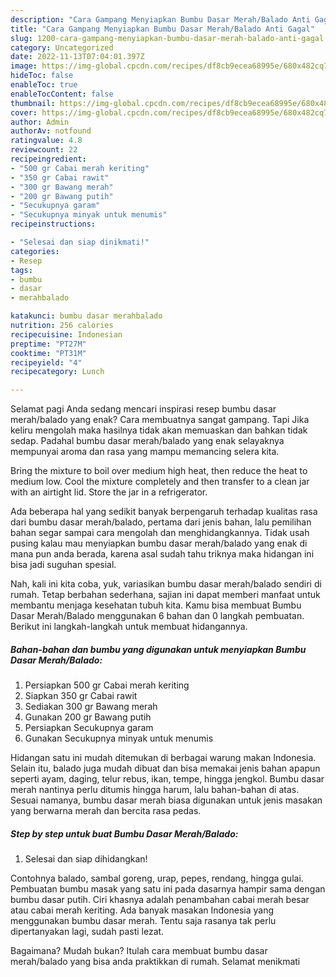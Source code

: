 ```yaml
---
description: "Cara Gampang Menyiapkan Bumbu Dasar Merah/Balado Anti Gagal"
title: "Cara Gampang Menyiapkan Bumbu Dasar Merah/Balado Anti Gagal"
slug: 1200-cara-gampang-menyiapkan-bumbu-dasar-merah-balado-anti-gagal
category: Uncategorized
date: 2022-11-13T07:04:01.397Z
image: https://img-global.cpcdn.com/recipes/df8cb9ecea68995e/680x482cq70/bumbu-dasar-merahbalado-foto-resep-utama.jpg
hideToc: false
enableToc: true
enableTocContent: false
thumbnail: https://img-global.cpcdn.com/recipes/df8cb9ecea68995e/680x482cq70/bumbu-dasar-merahbalado-foto-resep-utama.jpg
cover: https://img-global.cpcdn.com/recipes/df8cb9ecea68995e/680x482cq70/bumbu-dasar-merahbalado-foto-resep-utama.jpg
author: Admin
authorAv: notfound
ratingvalue: 4.8
reviewcount: 22
recipeingredient:
- "500 gr Cabai merah keriting"
- "350 gr Cabai rawit"
- "300 gr Bawang merah"
- "200 gr Bawang putih"
- "Secukupnya garam"
- "Secukupnya minyak untuk menumis"
recipeinstructions:

- "Selesai dan siap dinikmati!"
categories:
- Resep
tags:
- bumbu
- dasar
- merahbalado

katakunci: bumbu dasar merahbalado 
nutrition: 256 calories
recipecuisine: Indonesian
preptime: "PT27M"
cooktime: "PT31M"
recipeyield: "4"
recipecategory: Lunch

---
```



Selamat pagi Anda sedang mencari inspirasi resep bumbu dasar merah/balado yang enak? Cara membuatnya sangat gampang. Tapi Jika keliru mengolah maka hasilnya tidak akan memuaskan dan bahkan tidak sedap. Padahal bumbu dasar merah/balado yang enak selayaknya mempunyai aroma dan rasa yang mampu memancing selera kita.


Bring the mixture to boil over medium high heat, then reduce the heat to medium low. Cool the mixture completely and then transfer to a clean jar with an airtight lid. Store the jar in a refrigerator.

Ada beberapa hal yang sedikit banyak berpengaruh terhadap kualitas rasa dari bumbu dasar merah/balado, pertama dari jenis bahan, lalu pemilihan bahan segar sampai cara mengolah dan menghidangkannya. Tidak usah pusing kalau mau menyiapkan bumbu dasar merah/balado yang enak di mana pun anda berada, karena asal sudah tahu triknya maka hidangan ini bisa jadi suguhan spesial.


Nah, kali ini kita coba, yuk, variasikan bumbu dasar merah/balado sendiri di rumah. Tetap berbahan sederhana, sajian ini dapat memberi manfaat untuk membantu menjaga kesehatan tubuh kita. Kamu bisa membuat Bumbu Dasar Merah/Balado menggunakan 6 bahan dan 0 langkah pembuatan. Berikut ini langkah-langkah untuk membuat hidangannya.

<!--inarticleads1-->

##### Bahan-bahan dan bumbu yang digunakan untuk menyiapkan Bumbu Dasar Merah/Balado:

1. Persiapkan 500 gr Cabai merah keriting
1. Siapkan 350 gr Cabai rawit
1. Sediakan 300 gr Bawang merah
1. Gunakan 200 gr Bawang putih
1. Persiapkan Secukupnya garam
1. Gunakan Secukupnya minyak untuk menumis


Hidangan satu ini mudah ditemukan di berbagai warung makan Indonesia. Selain itu, balado juga mudah dibuat dan bisa memakai jenis bahan apapun seperti ayam, daging, telur rebus, ikan, tempe, hingga jengkol. Bumbu dasar merah nantinya perlu ditumis hingga harum, lalu bahan-bahan di atas. Sesuai namanya, bumbu dasar merah biasa digunakan untuk jenis masakan yang berwarna merah dan bercita rasa pedas. 

<!--inarticleads2-->

##### Step by step untuk buat Bumbu Dasar Merah/Balado:


1. Selesai dan siap dihidangkan!

Contohnya balado, sambal goreng, urap, pepes, rendang, hingga gulai. Pembuatan bumbu masak yang satu ini pada dasarnya hampir sama dengan bumbu dasar putih. Ciri khasnya adalah penambahan cabai merah besar atau cabai merah keriting. Ada banyak masakan Indonesia yang menggunakan bumbu dasar merah. Tentu saja rasanya tak perlu dipertanyakan lagi, sudah pasti lezat. 

Bagaimana? Mudah bukan? Itulah cara membuat bumbu dasar merah/balado yang bisa anda praktikkan di rumah. Selamat menikmati
